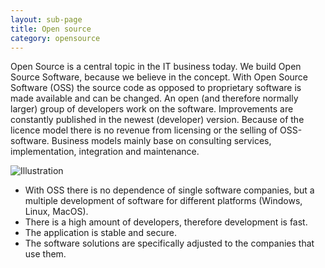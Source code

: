 ```yaml
---
layout: sub-page
title: Open source
category: opensource
---
```


Open Source is a central topic in the IT business today. We build Open Source Software, because we believe in the concept. With Open Source Software (OSS) the source code as opposed to proprietary software is made available and can be changed. An open (and therefore normally larger) group of developers work on the software. Improvements are constantly published in the newest (developer) version. Because of the licence model there is no revenue from licensing or the selling of OSS-software. Business models mainly base on consulting services, implementation, integration and maintenance.

![Illustration](/media/logo-open-source-dp.svg)

- With OSS there is no dependence of single software companies, but a multiple development of software for different platforms (Windows, Linux, MacOS).
- There is a high amount of developers, therefore development is fast.
- The application is stable and secure.
- The software solutions are specifically adjusted to the companies that use them.